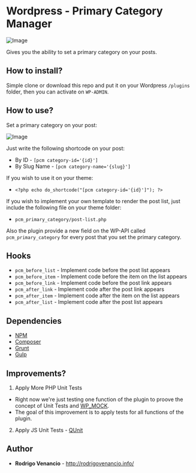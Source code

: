 # Wordpress - Primary Category Manager

![Image](https://cdn-images-1.medium.com/max/2000/1*Fwqye_SrYsLjkxE5ilTHfw.jpeg)

Gives you the ability to set a primary category on your posts.

## How to install?

Simple clone or download this repo and put it on your Wordpress `/plugins` folder, then you can activate on `WP-ADMIN`.

## How to use?

Set a primary category on your post:

![Image](https://duaw26jehqd4r.cloudfront.net/items/3Z3R3a0S0A0W2H1c160W/Screen%20Recording%202018-10-20%20at%2008.04%20pm.gif)

Just write the following shortcode on your post:
* By ID - `[pcm category-id='{id}']`
* By Slug Name - `[pcm category-name='{slug}']`

If you wish to use it on your theme:
* `<?php echo do_shortcode("[pcm category-id='{id}']"); ?>`

If you wish to implement your own template to render the post list, just include the following file on your theme folder:
* `pcm_primary_category/post-list.php`

Also the plugin provide a new field on the WP-API called `pcm_primary_category` for every post that you set the primary category.

## Hooks

* `pcm_before_list` - Implement code before the post list appears
* `pcm_before_item` - Implement code before the item on the list appears
* `pcm_before_link` - Implement code before the post link appears
* `pcm_after_link` - Implement code after the post link appears
* `pcm_after_item` - Implement code after the item on the list appears
* `pcm_after_list` - Implement code after the post list appears

## Dependencies

* [NPM](https://www.npmjs.com/get-npm)
* [Composer](https://getcomposer.org/)
* [Grunt](https://gruntjs.com/)
* [Gulp](https://gulpjs.com/)

## Improvements?

1. Apply More PHP Unit Tests
* Right now we're just testing one function of the plugin to proove the concept of Unit Tests and [WP_MOCK](https://github.com/10up/wp_mock).
* The goal of this improvement is to apply tests for all functions of the plugin.

2. Apply JS Unit Tests - [QUnit](https://make.wordpress.org/core/handbook/testing/automated-testing/qunit/)

## Author

* **Rodrigo Venancio** - http://rodrigovenancio.info/
